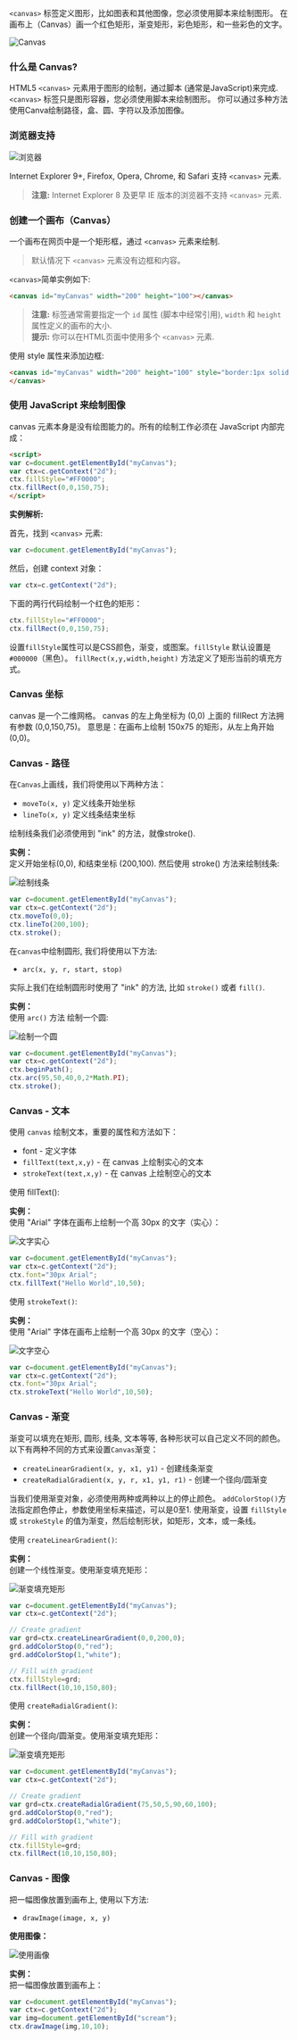 `<canvas>` 标签定义图形，比如图表和其他图像，您必须使用脚本来绘制图形。
在画布上（Canvas）画一个红色矩形，渐变矩形，彩色矩形，和一些彩色的文字。

![Canvas](http://www.devdoc.me/uploads/html5/images/canvas_1.png)

### 什么是 Canvas?

HTML5 `<canvas>` 元素用于图形的绘制，通过脚本 (通常是JavaScript)来完成.
`<canvas>` 标签只是图形容器，您必须使用脚本来绘制图形。
你可以通过多种方法使用Canva绘制路径，盒、圆、字符以及添加图像。

### 浏览器支持

![浏览器](http://www.devdoc.me/uploads/html5/images/browser.png)

Internet Explorer 9+, Firefox, Opera, Chrome, 和 Safari 支持 `<canvas>` 元素.

> **注意:** Internet Explorer 8 及更早 IE 版本的浏览器不支持 `<canvas>` 元素.

### 创建一个画布（Canvas）

一个画布在网页中是一个矩形框，通过 `<canvas>` 元素来绘制.

> 默认情况下 `<canvas>` 元素没有边框和内容。

`<canvas>`简单实例如下:

```html
<canvas id="myCanvas" width="200" height="100"></canvas>
```

> **注意:** 标签通常需要指定一个 `id` 属性 (脚本中经常引用), `width` 和 `height` 属性定义的画布的大小.  
> **提示:** 你可以在HTML页面中使用多个 `<canvas>` 元素.

使用 style 属性来添加边框:

```html
<canvas id="myCanvas" width="200" height="100" style="border:1px solid #000000;">
</canvas>
```

### 使用 JavaScript 来绘制图像

canvas 元素本身是没有绘图能力的。所有的绘制工作必须在 JavaScript 内部完成：

```html
<script>
var c=document.getElementById("myCanvas");
var ctx=c.getContext("2d");
ctx.fillStyle="#FF0000";
ctx.fillRect(0,0,150,75);
</script>
```

**实例解析:**

首先，找到 `<canvas>` 元素:
```javascript
var c=document.getElementById("myCanvas");
```
然后，创建 context 对象：
```javascript
var ctx=c.getContext("2d");
```
下面的两行代码绘制一个红色的矩形：
```javascript
ctx.fillStyle="#FF0000";
ctx.fillRect(0,0,150,75);
```

设置`fillStyle`属性可以是CSS颜色，渐变，或图案。`fillStyle` 默认设置是`#000000`（黑色）。
`fillRect(x,y,width,height)` 方法定义了矩形当前的填充方式。

### Canvas 坐标

canvas 是一个二维网格。
canvas 的左上角坐标为 (0,0)
上面的 fillRect 方法拥有参数 (0,0,150,75)。
意思是：在画布上绘制 150x75 的矩形，从左上角开始 (0,0)。

### Canvas - 路径

在`Canvas`上画线，我们将使用以下两种方法：

- `moveTo(x, y)` 定义线条开始坐标
- `lineTo(x, y)` 定义线条结束坐标

绘制线条我们必须使用到 "ink" 的方法，就像stroke().

**实例：**  
定义开始坐标(0,0), 和结束坐标 (200,100). 然后使用 stroke() 方法来绘制线条:

![绘制线条](http://www.devdoc.me/uploads/html5/images/shili_1.png)

```javascript
var c=document.getElementById("myCanvas");
var ctx=c.getContext("2d");
ctx.moveTo(0,0);
ctx.lineTo(200,100);
ctx.stroke();
```

在`canvas`中绘制圆形, 我们将使用以下方法:

- `arc(x, y, r, start, stop)`

实际上我们在绘制圆形时使用了 "ink" 的方法, 比如 `stroke()` 或者 `fill()`.

**实例：**  
使用 `arc()` 方法 绘制一个圆:

![绘制一个圆](http://www.devdoc.me/uploads/html5/images/shili_2.png)

```javascript
var c=document.getElementById("myCanvas");
var ctx=c.getContext("2d");
ctx.beginPath();
ctx.arc(95,50,40,0,2*Math.PI);
ctx.stroke();
```

### Canvas - 文本

使用 `canvas` 绘制文本，重要的属性和方法如下：

- font \- 定义字体
- `fillText(text,x,y)` \- 在 canvas 上绘制实心的文本
- `strokeText(text,x,y)` \- 在 canvas 上绘制空心的文本

使用 fillText():

**实例：**  
使用 "Arial" 字体在画布上绘制一个高 30px 的文字（实心）：

![文字实心](http://www.devdoc.me/uploads/html5/images/shili_3.png)

```javascript
var c=document.getElementById("myCanvas");
var ctx=c.getContext("2d");
ctx.font="30px Arial";
ctx.fillText("Hello World",10,50);
```

使用 `strokeText()`:

**实例：**  
使用 "Arial" 字体在画布上绘制一个高 30px 的文字（空心）：

![文字空心](http://www.devdoc.me/uploads/html5/images/shili_4.png)

```javascript
var c=document.getElementById("myCanvas");
var ctx=c.getContext("2d");
ctx.font="30px Arial";
ctx.strokeText("Hello World",10,50);
```

### Canvas - 渐变

渐变可以填充在矩形, 圆形, 线条, 文本等等, 各种形状可以自己定义不同的颜色。
以下有两种不同的方式来设置`Canvas`渐变：

- `createLinearGradient(x, y, x1, y1)` \- 创建线条渐变
- `createRadialGradient(x, y, r, x1, y1, r1)` \- 创建一个径向/圆渐变

当我们使用渐变对象，必须使用两种或两种以上的停止颜色。
`addColorStop()`方法指定颜色停止，参数使用坐标来描述，可以是0至1.
使用渐变，设置 `fillStyle` 或 `strokeStyle` 的值为渐变，然后绘制形状，如矩形，文本，或一条线。

使用 `createLinearGradient()`:

**实例：**  
创建一个线性渐变。使用渐变填充矩形：

![渐变填充矩形](http://www.devdoc.me/uploads/html5/images/shili_5.png)

```javascript
var c=document.getElementById("myCanvas");
var ctx=c.getContext("2d");

// Create gradient
var grd=ctx.createLinearGradient(0,0,200,0);
grd.addColorStop(0,"red");
grd.addColorStop(1,"white");

// Fill with gradient
ctx.fillStyle=grd;
ctx.fillRect(10,10,150,80);
```

使用 `createRadialGradient()`:

**实例：**  
创建一个径向/圆渐变。使用渐变填充矩形：

![渐变填充矩形](http://www.devdoc.me/uploads/html5/images/shili_6.png)

```javascript
var c=document.getElementById("myCanvas");
var ctx=c.getContext("2d");

// Create gradient
var grd=ctx.createRadialGradient(75,50,5,90,60,100);
grd.addColorStop(0,"red");
grd.addColorStop(1,"white");

// Fill with gradient
ctx.fillStyle=grd;
ctx.fillRect(10,10,150,80);
```

### Canvas - 图像

把一幅图像放置到画布上, 使用以下方法:

- `drawImage(image, x, y)`

**使用图像：**

![使用画像](http://www.devdoc.me/uploads/html5/images/shili_7.jpg)

**实例：**  
把一幅图像放置到画布上：

```javascript
var c=document.getElementById("myCanvas");
var ctx=c.getContext("2d");
var img=document.getElementById("scream");
ctx.drawImage(img,10,10);
```